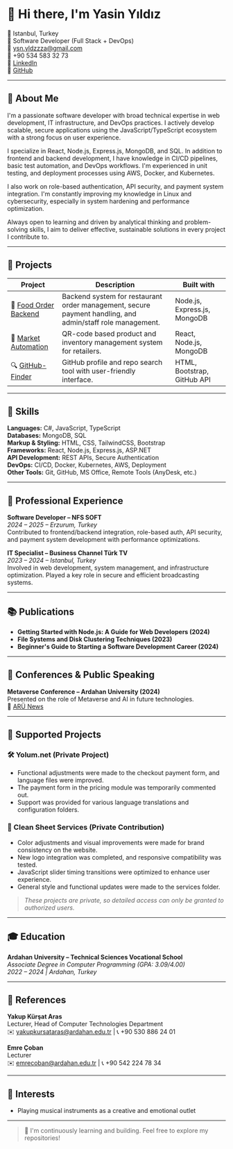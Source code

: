 # 👋 Hi there, I'm Yasin Yıldız

📍 Istanbul, Turkey  
💼 Software Developer (Full Stack + DevOps)  
📧 ysn.yldzzza@gmail.com  
📱 +90 534 583 32 73  
🔗 [LinkedIn](https://linkedin.com/in/yasin)  
🔗 [GitHub](https://github.com/yasinylz)

---

## 💬 About Me

I'm a passionate software developer with broad technical expertise in web development, IT infrastructure, and DevOps practices. I actively develop scalable, secure applications using the JavaScript/TypeScript ecosystem with a strong focus on user experience.

I specialize in React, Node.js, Express.js, MongoDB, and SQL. In addition to frontend and backend development, I have knowledge in CI/CD pipelines, basic test automation, and DevOps workflows. I'm experienced in unit testing, and deployment processes using AWS, Docker, and Kubernetes.

I also work on role-based authentication, API security, and payment system integration. I'm constantly improving my knowledge in Linux and cybersecurity, especially in system hardening and performance optimization.

Always open to learning and driven by analytical thinking and problem-solving skills, I aim to deliver effective, sustainable solutions in every project I contribute to.

---

## 📁 Projects

| Project | Description | Built with |
|--------|-------------|------------|
| 🍔 [Food Order Backend](https://github.com/yasinylz/Node.js-Food-Order-Backend) | Backend system for restaurant order management, secure payment handling, and admin/staff role management. | Node.js, Express.js, MongoDB |
| 🏪 [Market Automation](https://github.com/yasinylz/Market-Automation) | QR-code based product and inventory management system for retailers. | React, Node.js, MongoDB |
| 🔍 [GitHub-Finder](https://github.com/yasinylz/GitHub-Finder) | GitHub profile and repo search tool with user-friendly interface. | HTML, Bootstrap, GitHub API |

---

## 🧠 Skills

**Languages:** C#, JavaScript, TypeScript  
**Databases:** MongoDB, SQL  
**Markup & Styling:** HTML, CSS, TailwindCSS, Bootstrap  
**Frameworks:** React, Node.js, Express.js, ASP.NET  
**API Development:** REST APIs, Secure Authentication  
**DevOps:** CI/CD, Docker, Kubernetes, AWS, Deployment  
**Other Tools:** Git, GitHub, MS Office, Remote Tools (AnyDesk, etc.)

---

## 💼 Professional Experience

**Software Developer – NFS SOFT**  
*2024 – 2025 – Erzurum, Turkey*  
Contributed to frontend/backend integration, role-based auth, API security, and payment system development with performance optimizations.

**IT Specialist – Business Channel Türk TV**  
*2023 – 2024 – Istanbul, Turkey*  
Involved in web development, system management, and infrastructure optimization. Played a key role in secure and efficient broadcasting systems.

---

## 📚 Publications

- **Getting Started with Node.js: A Guide for Web Developers (2024)**  
- **File Systems and Disk Clustering Techniques (2023)**  
- **Beginner's Guide to Starting a Software Development Career (2024)**

---

## 🎤 Conferences & Public Speaking

**Metaverse Conference – Ardahan University (2024)**  
Presented on the role of Metaverse and AI in future technologies.  
📎 [ARÜ News](https://www.ardahan.edu.tr/duyuru-haber.aspx?type=1&id=2323)

---

## 🤝 Supported Projects

### 🛠 Yolum.net (Private Project)  
- Functional adjustments were made to the checkout payment form, and language files were improved.  
- The payment form in the pricing module was temporarily commented out.  
- Support was provided for various language translations and configuration folders.  

### 🎨 Clean Sheet Services (Private Contribution)  
- Color adjustments and visual improvements were made for brand consistency on the website.  
- New logo integration was completed, and responsive compatibility was tested.  
- JavaScript slider timing transitions were optimized to enhance user experience.  
- General style and functional updates were made to the services folder.  

> *These projects are private, so detailed access can only be granted to authorized users.*

---

## 🎓 Education

**Ardahan University – Technical Sciences Vocational School**  
*Associate Degree in Computer Programming (GPA: 3.09/4.00)*  
*2022 – 2024 | Ardahan, Turkey*

---

## 📇 References

**Yakup Kürşat Aras**  
Lecturer, Head of Computer Technologies Department  
✉️ yakupkursataras@ardahan.edu.tr | 📞 +90 530 886 24 01

**Emre Çoban**  
Lecturer  
✉️ emrecoban@ardahan.edu.tr | 📞 +90 542 224 78 34

---

## 🎸 Interests

- Playing musical instruments as a creative and emotional outlet

---

> 🧠 I'm continuously learning and building. Feel free to explore my repositories!
